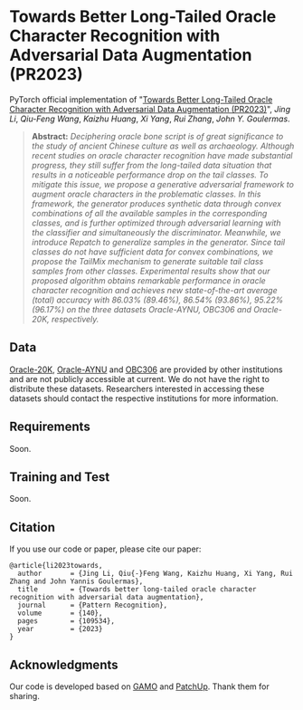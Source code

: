 # Towards Better Long-Tailed Oracle Character Recognition with Adversarial Data Augmentation (PR2023)

PyTorch official implementation of "[Towards Better Long-Tailed Oracle Character Recognition with Adversarial Data Augmentation (PR2023)](https://doi.org/10.1016/j.patcog.2023.109534)", *Jing Li*, *Qiu-Feng Wang*, *Kaizhu Huang*, *Xi Yang*, *Rui Zhang*, *John Y. Goulermas*.

> **Abstract:** *Deciphering oracle bone script is of great significance to the study of ancient Chinese culture as well as archaeology.
Although recent studies on oracle character recognition have made substantial progress, they still suffer from the long-tailed data situation that results in a noticeable performance drop on the tail classes. To mitigate this issue, we propose a generative adversarial framework to augment oracle characters in the problematic classes. In this framework, the generator produces synthetic data through convex combinations of all the available samples in the corresponding classes, and is further optimized through adversarial learning with the classifier and simultaneously the discriminator. Meanwhile, we introduce Repatch to generalize samples in the generator. Since tail classes do not have sufficient data for convex combinations, we propose the TailMix mechanism to generate suitable tail class samples from other classes. Experimental results show that our proposed algorithm obtains remarkable performance in oracle character recognition and achieves new state-of-the-art average (total) accuracy with 86.03\% (89.46\%), 86.54\% (93.86\%), 95.22\% (96.17\%) on the three datasets Oracle-AYNU, OBC306 and Oracle-20K, respectively.*


## Data
[Oracle-20K](https://doi.org/10.1109/TIP.2015.2500019), [Oracle-AYNU](https://doi.org/10.1109/ICDAR.2019.00057) and [OBC306](https://doi.org/10.1109/ICDAR.2019.00114) are provided by other institutions and are not publicly accessible at current. We do not have the right to distribute these datasets. Researchers interested in accessing these datasets should contact the respective institutions for more information.


## Requirements
Soon.

## Training and Test
Soon.

## Citation

If you use our code or paper, please cite our paper:
```
@article{li2023towards,
  author       = {Jing Li, Qiu{-}Feng Wang, Kaizhu Huang, Xi Yang, Rui Zhang and John Yannis Goulermas},
  title        = {Towards better long-tailed oracle character recognition with adversarial data augmentation},
  journal      = {Pattern Recognition},
  volume       = {140},
  pages        = {109534},
  year         = {2023}
}
```

## Acknowledgments
Our code is developed based on [GAMO](https://github.com/SankhaSubhra/GAMO) and [PatchUp](https://github.com/chandar-lab/PatchUp). Thank them for sharing.
